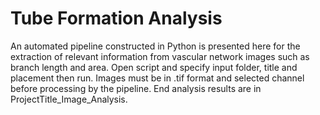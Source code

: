 # Tube Formation Analysis 

An automated pipeline constructed in Python is presented here for the extraction of relevant information from vascular network images such as branch length and area. Open script and specify input folder, title and placement then run. Images must be in .tif format and selected channel before processing by the pipeline. End analysis results are in ProjectTitle_Image_Analysis. 


